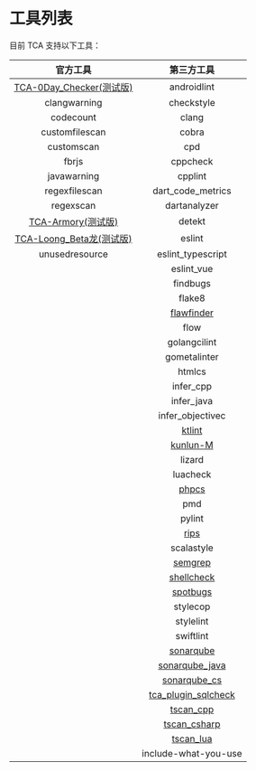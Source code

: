 # 工具列表

目前 TCA 支持以下工具：

|   官方工具    |   第三方工具    |
| :--------: | :-------: |
|[TCA-0Day_Checker(测试版)](https://github.com/TCATools/codedog_0Day_checker)| androidlint |
|clangwarning| checkstyle |
|codecount| clang |
|customfilescan| cobra |
|customscan| cpd |
|fbrjs| cppcheck |
|javawarning| cpplint |
|regexfilescan| dart_code_metrics |
|regexscan| dartanalyzer |
|[TCA-Armory(测试版)](https://github.com/TCATools/TCA-Armory.git)| detekt |
|[TCA-Loong_Beta龙(测试版)](https://github.com/TCATools/loong_beta)| eslint |
|unusedresource| eslint_typescript |
|| eslint_vue |
|| findbugs |
|| flake8 |
|| [flawfinder](https://github.com/TCATools/flawfinder) |
|| flow |
|| golangcilint |
|| gometalinter |
|| htmlcs |
|| infer_cpp |
|| infer_java |
|| infer_objectivec |
|| [ktlint](https://github.com/TCATools/custom-ktlint) |
|| [kunlun-M](https://github.com/TCATools/common-kunlun.git) |
|| lizard |
|| luacheck |
|| [phpcs](https://github.com/TCATools/custom-phpcs) |
|| pmd |
|| pylint |
|| [rips](https://github.com/TCATools/rips-scanner) |
|| scalastyle |
|| [semgrep](https://github.com/TCATools/custom-semgrep) |
|| [shellcheck](https://github.com/TCATools/shellcheck) |
|| [spotbugs](https://github.com/TCATools/spotbugs) |
|| stylecop |
|| stylelint |
|| swiftlint |
|| [sonarqube](https://github.com/GabrielLegend/tca_plugin_sonarqube/blob/main/src/sq.py) |
|| [sonarqube_java](https://github.com/GabrielLegend/tca_plugin_sonarqube/blob/main/src/sq_java.py) |
|| [sonarqube_cs](https://github.com/GabrielLegend/tca_plugin_sonarqube/blob/main/src/sq_cs.py) |
|| [tca_plugin_sqlcheck](https://github.com/TCATools/tca_plugin_sqlcheck) |
|| [tscan_cpp](https://github.com/Tencent/TscanCode) |
|| [tscan_csharp](https://github.com/Tencent/TscanCode) |
|| [tscan_lua](https://github.com/Tencent/TscanCode) |
|| include-what-you-use |

